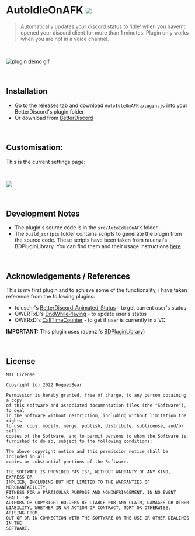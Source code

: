 # AutoIdleOnAFK ![](https://github.com/RoguedBear/BetterDiscordPlugin-AutoIdleOnAFK/blob/main/readme_assets/idle.svg?raw=true)

> Automatically updates your discord status to 'idle' when you haven't opened
> your discord client for more than 1 minutes. Plugin only works when you are not in a voice channel.

</br>

![plugin demo gif](https://github.com/RoguedBear/BetterDiscordPlugin-AutoIdleOnAFK/blob/main/readme_assets/Untitled24FPS.gif?raw=true)

</br>

## Installation

- Go to the
  [releases tab](https://github.com/RoguedBear/BetterDiscordPlugin-AutoIdleOnAFK/releases)
  and download `AutoIdleOnAFK.plugin.js` into your BetterDiscord's plugin folder
- Or download from [BetterDiscord](https://betterdiscord.app/plugin/AutoIdleOnAFK)

</br>

## Customisation:

This is the current settings page:

</br>

![](https://github.com/RoguedBear/BetterDiscordPlugin-AutoIdleOnAFK/blob/main/readme_assets/settings_panel.png?raw=true)

</br>

## Development Notes

- The plugin's source code is in the `src/AutoIdleOnAFK` folder.
- The `build_scripts` folder contains scripts to generate the plugin from the
  source code. These scripts have been taken from rauenzi's BDPluginLibrary. You
  can find them and their usage instructions
  [here](https://github.com/rauenzi/BDPluginLibrary#building-plugins)

</br>

## Acknowledgements / References

This is my first plugin and to achieve some of the functionality, i have taken
reference from the following plugins:

- toluschr's
  [BetterDiscord-Animated-Status](https://github.com/toluschr/BetterDiscord-Animated-Status/blob/master) -
  to get current user's status
- QWERTxD's
  [DndWhilePlaying](https://github.com/QWERTxD/BetterDiscordPlugins/tree/development/DndWhilePlaying) -
  to update user's status
- QWERxD's
  [CallTimeCounter](https://github.com/QWERTxD/BetterDiscordPlugins/tree/main/CallTimeCounter) -
  to get if user is currently in a VC.

<b>IMPORTANT:</b> This plugin uses rauenzi's
[BDPluginLibrary](https://github.com/rauenzi/BDPluginLibrary))

</br>

## License

```
MIT License

Copyright (c) 2022 RoguedBear

Permission is hereby granted, free of charge, to any person obtaining a copy
of this software and associated documentation files (the "Software"), to deal
in the Software without restriction, including without limitation the rights
to use, copy, modify, merge, publish, distribute, sublicense, and/or sell
copies of the Software, and to permit persons to whom the Software is
furnished to do so, subject to the following conditions:

The above copyright notice and this permission notice shall be included in all
copies or substantial portions of the Software.

THE SOFTWARE IS PROVIDED "AS IS", WITHOUT WARRANTY OF ANY KIND, EXPRESS OR
IMPLIED, INCLUDING BUT NOT LIMITED TO THE WARRANTIES OF MERCHANTABILITY,
FITNESS FOR A PARTICULAR PURPOSE AND NONINFRINGEMENT. IN NO EVENT SHALL THE
AUTHORS OR COPYRIGHT HOLDERS BE LIABLE FOR ANY CLAIM, DAMAGES OR OTHER
LIABILITY, WHETHER IN AN ACTION OF CONTRACT, TORT OR OTHERWISE, ARISING FROM,
OUT OF OR IN CONNECTION WITH THE SOFTWARE OR THE USE OR OTHER DEALINGS IN THE
SOFTWARE.

```
